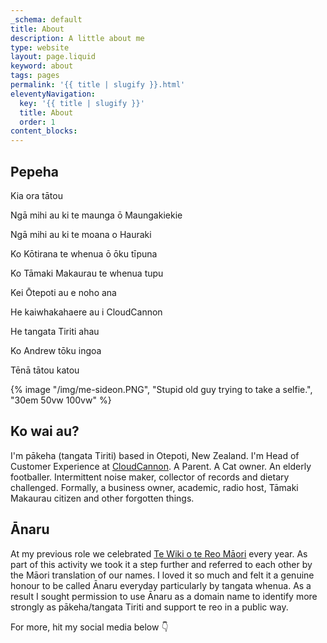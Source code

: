 ```yaml
---
_schema: default
title: About
description: A little about me
type: website
layout: page.liquid
keyword: about
tags: pages
permalink: '{{ title | slugify }}.html'
eleventyNavigation:
  key: '{{ title | slugify }}'
  title: About
  order: 1
content_blocks:
---
```

## Pepeha

Kia ora tātou

Ngā mihi au ki te maunga ō Maungakiekie

Ngā mihi au ki te moana o Hauraki

Ko Kōtirana te whenua ō ōku tīpuna

Ko Tāmaki Makaurau te whenua tupu

Kei Ōtepoti au e noho ana

He kaiwhakahaere au i CloudCannon

He tangata Tiriti ahau

Ko Andrew tōku ingoa

Tēnā tātou katou
 
{% image "/img/me-sideon.PNG", "Stupid old guy trying to take a selfie.", "30em 50vw 100vw" %}

## Ko wai au?

I'm pākeha (tangata Tiriti) based in Otepoti, New Zealand. I'm Head of Customer Experience at <a href="https://cloudcannon.com" target="_blank" rel="noopener">CloudCannon</a>. A Parent. A Cat owner. An elderly footballer. Intermittent noise maker, collector of records and dietary challenged. Formally, a business owner, academic, radio host, Tāmaki Makaurau citizen and other forgotten things.

## Ānaru

At my previous role we celebrated <a href="https://www.reomaori.co.nz/te-wiki-o-te-reo-maori-2022" target="_blank" rel="noopener">Te Wiki o te Reo Māori</a> every year. As part of this activity we took it a step further and referred to each other by the Māori translation of our names. I loved it so much and felt it a genuine honour to be called Ānaru everyday particularly by tangata whenua. As a result I sought permission to use Ānaru as a domain name to identify more strongly as pākeha/tangata Tiriti and support te reo in a public way.

For more, hit my social media below 👇